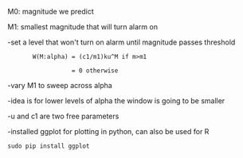 M0: magnitude we predict

M1: smallest magnitude that will turn alarm on

-set a level that won't turn on alarm until magnitude passes threshold

           W(M:alpha) = (c1/m1)ku^M if m>m1
           
                      = 0 otherwise

-vary M1 to sweep across alpha

-idea is for lower levels of alpha the window is going to be smaller

-u and c1 are two free parameters

-installed ggplot for plotting in python, can also be used for R

```sudo pip install ggplot```
